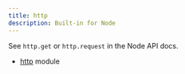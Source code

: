 ```yaml
---
title: http
description: Built-in for Node
---
```


See `http.get` or `http.request` in the Node API docs.


- [http](https://nodejs.org/dist/latest/docs/api/http.htm) module
